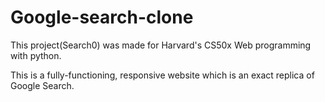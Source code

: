 # Google-search-clone
This project(Search0) was made for Harvard's CS50x Web programming with python.

This is a fully-functioning, responsive website which is an exact replica of Google Search.
